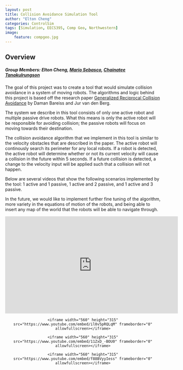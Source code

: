 ```yaml
---
layout: post
title: Collision Avoidance Simulation Tool
author: "Elton Cheng"
categories: ControlSim
tags: [Simulation, EECS395, Comp Geo, Northwestern]
image:
    feature: compgeo.jpg
---
```


## Overview

##### Group Members: Elton Cheng, [Mario Sebasco], [Chainatee Tanakulrungson]

The goal of this project was to create a tool that would simulate collision avoidance in a system of moving robots. The algorithms and logic behind this project is based off the research paper [Generalized Reciprocal Collision Avoidance] by Daman Bareiss and Jur van den Berg.

The system we describe in this tool consists of only one active robot and multiple passive drive robots. What this means is only the active robot will be responsible for avoiding collision; the passive robots will focus on moving towards their destination.

The collision avoidance algorithm that we implement in this tool is similar to the velocity obstacles that are described in the paper. The active robot will continously search its perimeter for any local robots. If a robot is detected, the active robot will determine whether or not its current velocity will cause a collision in the future within 5 seconds. If a future collision is detected, a change to the velocity input will be applied such that a collision will not happen.

Below are several videos that show the following scenarios implemented by the tool: 1 active and 1 passive, 1 active and 2 passive, and 1 active and 3 passive.

In the future, we would like to implement further fine tuning of the algorithm, more variety in the equations of motion of the robots, and being able to insert any map of the world that the robots will be able to navigate through.


<div align="center">
    <iframe width="560" height="315" src="https://www.youtube.com/embed/FTm0ED6ZIZA" frameborder="0" allowfullscreen></iframe>

    <iframe width="560" height="315" src="https://www.youtube.com/embed/il0v5pRQLqM" frameborder="0" allowfullscreen></iframe>

    <iframe width="560" height="315" src="https://www.youtube.com/embed/11ZxD_-BOU0" frameborder="0" allowfullscreen></iframe>

    <iframe width="560" height="315" src="https://www.youtube.com/embed/f88BVyyIess" frameborder="0" allowfullscreen></iframe>
</div>

[Generalized Reciprocal Collision Avoidance]:<http://arl.cs.utah.edu/pubs/IJRR2015.pdf>
[Chainatee Tanakulrungson]:https://ctanakul.github.io/chainatee-portfolio/
[Mario Sebasco]:https://mariosebasco.github.io/


